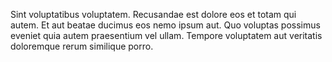 Sint voluptatibus voluptatem. Recusandae est dolore eos et totam qui autem. Et aut beatae ducimus eos nemo ipsum aut. Quo voluptas possimus eveniet quia autem praesentium vel ullam. Tempore voluptatem aut veritatis doloremque rerum similique porro.